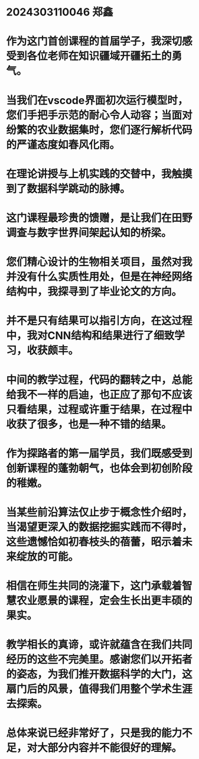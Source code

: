 # 2024303110046  郑鑫

# 作为这门首创课程的首届学子，我深切感受到各位老师在知识疆域开疆拓土的勇气。

# 当我们在vscode界面初次运行模型时，您们手把手示范的耐心令人动容；当面对纷繁的农业数据集时，您们逐行解析代码的严谨态度如春风化雨。

# 在理论讲授与上机实践的交替中，我触摸到了数据科学跳动的脉搏。

# 这门课程最珍贵的馈赠，是让我们在田野调查与数字世界间架起认知的桥梁。

# 您们精心设计的生物相关项目，虽然对我并没有什么实质性用处，但是在神经网络结构中，我探寻到了毕业论文的方向。

# 并不是只有结果可以指引方向，在这过程中，我对CNN结构和结果进行了细致学习，收获颇丰。

# 中间的教学过程，代码的翻转之中，总能给我不一样的启迪，也正应了那句不应该只看结果，过程或许重于结果，在过程中收获了很多，也是一种不错的结果。

# 作为探路者的第一届学员，我们既感受到创新课程的蓬勃朝气，也体会到初创阶段的稚嫩。

# 当某些前沿算法仅止步于概念性介绍时，当渴望更深入的数据挖掘实践而不得时，这些遗憾恰如初春枝头的蓓蕾，昭示着未来绽放的可能。

# 相信在师生共同的浇灌下，这门承载着智慧农业愿景的课程，定会生长出更丰硕的果实。

# 教学相长的真谛，或许就蕴含在我们共同经历的这些不完美里。感谢您们以开拓者的姿态，为我们推开数据科学的大门，这扇门后的风景，值得我们用整个学术生涯去探索。

# 总体来说已经非常好了，只是我的能力不足，对大部分内容并不能很好的理解。
